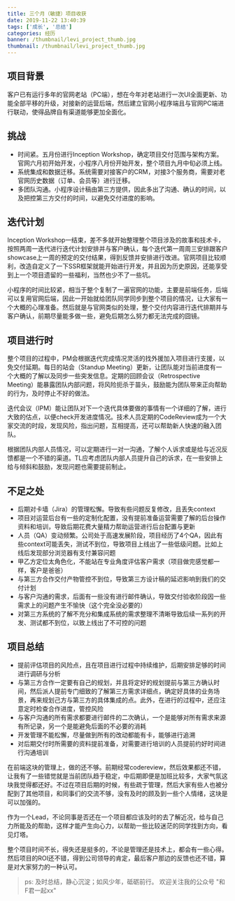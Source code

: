 ```yaml
---
title: 三个月（敏捷）项目收获
date: 2019-11-22 13:40:39
tags: ['成长', '总结']
categories: 经历
banner: /thumbnail/levi_project_thumb.jpg
thumbnail: /thumbnail/levi_project_thumb.jpg
---
```



## 项目背景

客户已有运行多年的官网老站（PC端），想在今年对老站进行一次UI全面更新、功能全部平移的升级，对接新的运营后端，然后建立官网小程序端且与官网PC端进行联动，使得品牌自有渠道能够更加全面化。

<!-- more -->

## 挑战

- 时间紧。五月份进行Inception Workshop，确定项目交付范围与架构方案。官网六月初开始开发，小程序八月份开始开发，整个项目九月中旬必须上线。
- 系统集成和数据迁移。系统需要对接客户的CRM，对接3个服务商，需要对老官网历史数据（订单、会员等）进行迁移。
- 多团队沟通。小程序设计稿由第三方提供，因此多出了沟通、确认的时间，以及把控第三方交付的时间，以避免交付进度的影响。

## 迭代计划

Inception Workshop一结束，差不多就开始整理整个项目涉及的故事和技术卡，按照两周一迭代进行迭代计划安排并与客户确认，每个迭代第一周周三安排跟客户showcase上一周的预定的交付结果，得到反馈并安排进行改进。官网项目比较顺利，改造自定义了一下SSR框架就能开始进行开发，并且因为历史原因，还能享受到上一个项目遗留的一些福利，当然也少不了一些坑。

小程序的时间比较紧，相当于整个复制了一遍官网的功能，主要是前端任务，后端可以复用官网后端，因此一开始就给团队同学同步到整个项目的情况，让大家有一个大概的心理准备。然后就是与官网类似的处理，整个交付内容进行迭代排期并与客户确认，前期尽量能多做一些，避免后期怎么努力都无法完成的囧镜。


## 项目进行时

整个项目的过程中，PM会根据迭代完成情况灵活的找外援加入项目进行支援，以免交付延期。每日的站会（Standup Meeting）更新，让团队能对当前进度有一个大概的了解以及同步一些突发信息。定期的回顾会议（Retrospective Meeting）能暴露团队内部问题，将风险扼杀于苗头，鼓励能为团队带来正向帮助的行为，及时停止不好的做法。

迭代会议（IPM）能让团队对下一个迭代具体要做的事情有一个详细的了解，进行大致的估点，以便check开发进度情况。技术人员定期的CodeReview成为一个大家交流的时段，发现风险，指出问题，互相提高，还可以帮助新人快速的融入团队。

根据团队内部人员情况，可以定期进行一对一沟通，了解个人诉求或是给与近况反馈都是一个不错的渠道。TL应考虑团队内部人员提升自己的诉求，在一些安排上给与倾斜和鼓励，发现问题也需要提前制止。

## 不足之处

- 后期对卡墙（Jira）的管理松懈。导致有些问题反复修改，且丢失context
- 项目对运营后台有一些的定制化配置，没有提前准备运营需要了解的后台操作资料和培训，导致后期花费大量精力帮助运营进行后台配置与更新
- 人员（QA）变动频繁。公司处于高速发展阶段，项目经历了4个QA，因此有些context可能丢失，测试不到位，导致项目上线出了一些低级问题。比如上线后发现部分浏览器有支付兼容问题
- 甲乙方定位太角色化，不能站在专业角度评估客户需求（项目做完感觉都一样，客户是爸爸）
- 与第三方合作交付产物管控不到位，导致第三方设计稿的延迟影响到我们的交付计划
- 与客户沟通的需求，后面有一些没有进行邮件确认，导致交付验收阶段因一些需求上的问题产生不愉快（这个完全没必要的）
- 对第三方系统的了解不充分和集成系统的需求整理不清晰导致后续一系列的开发、测试都不到位，以致上线出了不可控的问题


## 项目总结

- 提前评估项目的风险点，且在项目进行过程中持续维护，后期安排足够的时间进行调研与分析
- 与第三方合作一定要有自己的规划，并且将定好的规划提前与第三方确认时间，然后派人提前专门细致的了解第三方需求详细点，确定好具体的业务场景，再来规划己方与第三方的具体集成的点。此外，在进行的过程中，还应注意定时检查合作进度，管控风险
- 与客户沟通的所有需求都要进行邮件的二次确认，一个是能够对所有需求来源有所记录，另一个是能避免后面的不必要的消耗
- 开发管理不能松懈，尽量做到所有的改动都能有卡，能够进行追溯
- 对后期交付时所需要的资料提前准备，对需要进行培训的人员提前约好时间进行沟通培训

在前端这块的管理上，做的还不够。前期经常codereview，然后效果都还不错，让我有了一些错觉就是当前团队趋于稳定，中后期即便是加班比较多，大家气氛这块我觉得都还好。不过在项目后期的时候，有些疏于管理，然后大家有些人也被分配到了其他项目，和同事们的交流不够，没有及时的顾及到一些个人情绪，这块是可以加强的。

作为一个Lead，不论同事是否还在一个项目都应该及时的去了解近况，给与自己力所能及的帮助，这样才能产生向心力，以帮助一些比较迷茫的同学找到方向，看见灯塔。

整个项目时间不长，得失还是挺多的，不论是管理还是技术上，都会有一些心得。然后项目的ROI还不错，得到公司领导的肯定，最后客户那边的反馈也还不错，算是对大家努力的一种认可。

> ps: 及时总结，静心沉淀；如风少年，砥砺前行。
> 欢迎关注我的公众号 "和F君一起xx"



